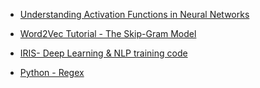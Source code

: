 * [Understanding Activation Functions in Neural Networks](https://medium.com/the-theory-of-everything/understanding-activation-functions-in-neural-networks-9491262884e0)

* [Word2Vec Tutorial - The Skip-Gram Model](http://mccormickml.com/2016/04/19/word2vec-tutorial-the-skip-gram-model/)

* [IRIS- Deep Learning & NLP training code](http://mccormickml.com/2016/04/19/word2vec-tutorial-the-skip-gram-model/)

* [Python - Regex](https://www.coursera.org/learn/python-network-data/lecture/bMyWb/11-1-regular-expressions)

